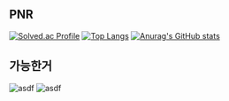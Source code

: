 ## PNR
[![Solved.ac Profile](http://mazassumnida.wtf/api/v2/generate_badge?boj=ice602)](https://solved.ac/ice602/)
[![Top Langs](https://github-readme-stats.vercel.app/api/top-langs/?username=ice602&theme=tokyonight)](https://github.com/anuraghazra/github-readme-stats)
[![Anurag's GitHub stats](https://github-readme-stats.vercel.app/api?username=ice602&theme=tokyonight)](https://github.com/anuraghazra/github-readme-stats)

## 가능한거

![asdf](https://img.shields.io/badge/Rust-000000?style=for-the-badge&logo=rust&logoColor=white)
![asdf](https://img.shields.io/badge/Flutter-02569B?style=for-the-badge&logo=flutter&logoColor=white)
